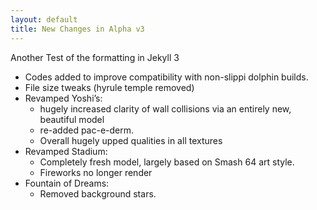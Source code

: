 ```yaml
---
layout: default
title: New Changes in Alpha v3
---
```


Another Test of the formatting in Jekyll 3

- Codes added to improve compatibility with non-slippi dolphin builds.
- File size tweaks (hyrule temple removed)
- Revamped Yoshi’s:
    - hugely increased clarity of wall collisions via an entirely new, beautiful model
    - re-added pac-e-derm.
    - Overall hugely upped qualities in all textures
- Revamped Stadium:
    - Completely fresh model, largely based on Smash 64 art style.
    - Fireworks no longer render
- Fountain of Dreams:
    - Removed background stars.

